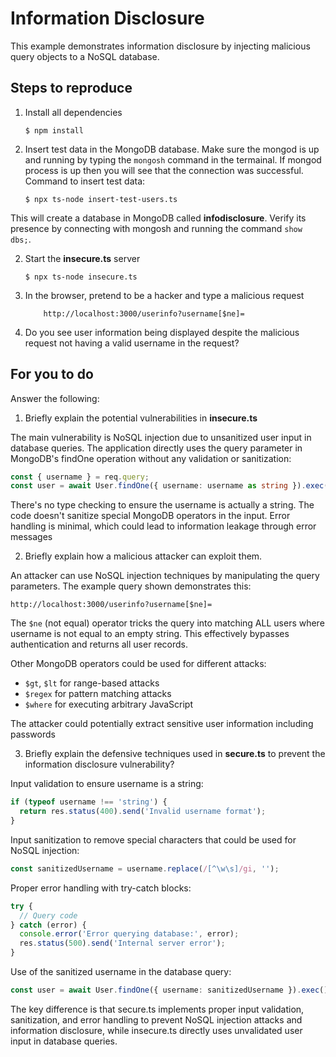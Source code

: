 # Information Disclosure

This example demonstrates information disclosure by injecting malicious query objects to a NoSQL database.

## Steps to reproduce

1. Install all dependencies

    `$ npm install`

2. Insert test data in the MongoDB database. Make sure the mongod is up and running by typing the `mongosh` command in the termainal. If mongod process is up then you will see that the connection was successful. Command to insert test data:

    `$ npx ts-node insert-test-users.ts`

This will create a database in MongoDB called __infodisclosure__. Verify its presence by connecting with mongosh and running the command `show dbs;`.

2. Start the **insecure.ts** server

    `$ npx ts-node insecure.ts`

3. In the browser, pretend to be a hacker and type a malicious request

    ```
        http://localhost:3000/userinfo?username[$ne]=
    ```

4. Do you see user information being displayed despite the malicious request not having a valid username in the request?

## For you to do

Answer the following:

1. Briefly explain the potential vulnerabilities in **insecure.ts**

The main vulnerability is NoSQL injection due to unsanitized user input in database queries. The application directly uses the query parameter in MongoDB's findOne operation without any validation or sanitization:
```ts
const { username } = req.query;
const user = await User.findOne({ username: username as string }).exec();
```
There's no type checking to ensure the username is actually a string. The code doesn't sanitize special MongoDB operators in the input. Error handling is minimal, which could lead to information leakage through error messages

2. Briefly explain how a malicious attacker can exploit them.

An attacker can use NoSQL injection techniques by manipulating the query parameters. The example query shown demonstrates this:
```
http://localhost:3000/userinfo?username[$ne]=
```
The `$ne` (not equal) operator tricks the query into matching ALL users where username is not equal to an empty string. This effectively bypasses authentication and returns all user records. 

Other MongoDB operators could be used for different attacks:
- `$gt`, `$lt` for range-based attacks
- `$regex` for pattern matching attacks
- `$where` for executing arbitrary JavaScript

The attacker could potentially extract sensitive user information including passwords

3. Briefly explain the defensive techniques used in **secure.ts** to prevent the information disclosure vulnerability?

Input validation to ensure username is a string:
```ts
if (typeof username !== 'string') {
  return res.status(400).send('Invalid username format');
}
```

Input sanitization to remove special characters that could be used for NoSQL injection:
```ts
const sanitizedUsername = username.replace(/[^\w\s]/gi, '');
```

Proper error handling with try-catch blocks:
```ts
try {
  // Query code
} catch (error) {
  console.error('Error querying database:', error);
  res.status(500).send('Internal server error');
}
```

Use of the sanitized username in the database query:
```ts
const user = await User.findOne({ username: sanitizedUsername }).exec();
```

The key difference is that secure.ts implements proper input validation, sanitization, and error handling to prevent NoSQL injection attacks and information disclosure, while insecure.ts directly uses unvalidated user input in database queries.